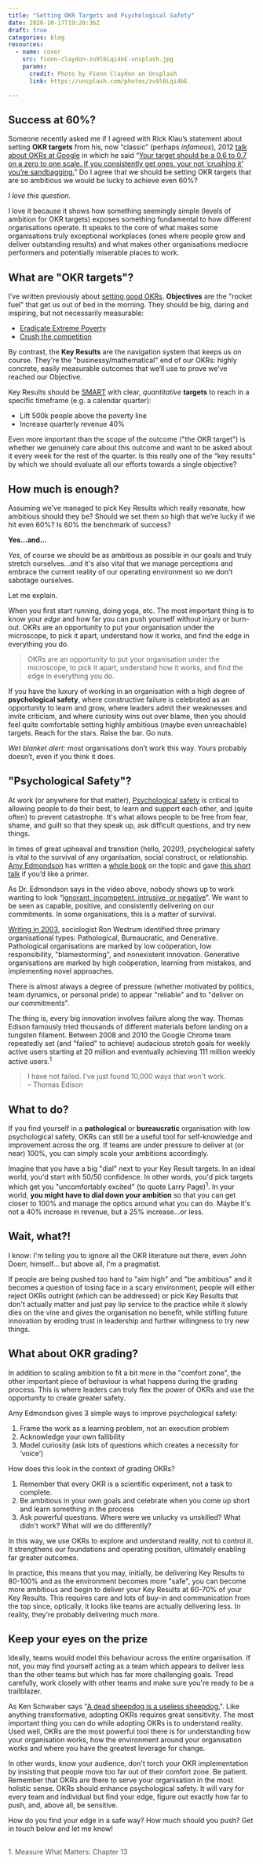```yaml
---
title: "Setting OKR Targets and Psychological Safety"
date: 2020-10-17T19:20:36Z
draft: true
categories: blog  
resources:
  - name: cover
    src: fionn-claydon-zu9l6Lqi4bE-unsplash.jpg
    params:
      credit: Photo by Fionn Claydon on Unsplash
      link: https://unsplash.com/photos/zu9l6Lqi4bE

---
```


## Success at 60%?

Someone recently asked me if I agreed with Rick Klau’s statement about setting **OKR targets** from his, now “classic” (perhaps _infamous_), 2012 [talk about OKRs at Google](https://library.gv.com/how-google-sets-goals-okrs-a1f69b0b72c7) in which he said “[Your target should be a 0.6 to 0.7 on a zero to one scale. If you consistently get ones, your not ‘crushing it’ you’re sandbagging.](https://www.youtube.com/watch?v=mJB83EZtAjc&feature=emb_title&t=27m48s)” Do I agree that we should be setting OKR targets that are so ambitious we would be lucky to achieve even 60%? 

*I love this question.*

I love it because it shows how something seemingly simple (levels of ambition for OKR targets) exposes something fundamental to how different organisations operate. It speaks to the core of what makes some organisations truly exceptional workplaces (ones where people grow and deliver outstanding results) and what makes other organisations mediocre performers and potentially miserable places to work.

## What are "OKR targets"?

I’ve written previously about [setting good OKRs](https://www.peterkappus.com/blog/running-an-okr-setting-workshop/). **Objectives** are the "rocket fuel" that get us out of bed in the morning. They should be big, daring and inspiring, but not necessarily measurable:

* [Eradicate Extreme Poverty](https://www.one.org/)
* [Crush the competition](https://newsroom.intel.com/news/intel-50-8086-operation-crush/)

By contrast, the **Key Results** are the navigation system that keeps us on course. They're the "businessy/mathematical" end of our OKRs: highly concrete, easily measurable outcomes that we’ll use to prove we’ve reached our Objective. 

Key Results should be [SMART](https://en.wikipedia.org/wiki/SMART_criteria) with clear, _quantitative_ **targets** to reach in a specific timeframe (e.g. a calendar quarter): 

* Lift 500k people above the poverty line
* Increase quarterly revenue 40%

Even more important than the scope of the outcome ("the OKR target") is whether we genuinely care about this outcome and want to be asked about it every week for the rest of the quarter. Is this really one of the “key results” by which we should evaluate all our efforts towards a single objective?

## How much is enough?

Assuming we’ve managed to pick Key Results which really resonate, how ambitious should they be? Should we set them so high that we’re lucky if we hit even 60%? Is 60% the benchmark of success?

**Yes...and...**

_Yes_, of course we should be as ambitious as possible in our goals and truly stretch ourselves..._and_ it's also vital that we manage perceptions and embrace the current reality of our operating environment so we don't sabotage ourselves.

Let me explain.

When you first start running, doing yoga, etc. The most important thing is to know your _edge_ and how far you can push yourself without injury or burn-out. OKRs are an opportunity to put your organisation under the microscope, to pick it apart, understand how it works, and find the edge in everything you do. 

> OKRs are an opportunity to put your organisation under the microscope, to pick it apart, understand how it works, and find the edge in everything you do. 


If you have the luxury of working in an organisation with a high degree of **psychological safety**, where constructive failure is celebrated as an opportunity to learn and grow, where leaders admit their weaknesses and invite criticism, and where curiosity wins out over blame, then you should feel quite comfortable setting highly ambitious (maybe even unreachable) targets. Reach for the stars. Raise the bar. Go nuts.

_Wet blanket alert:_ most organisations don’t work this way. Yours probably doesn’t, even if you think it does.

## "Psychological Safety"?

At work (or anywhere for that matter), [Psychological safety](https://en.wikipedia.org/wiki/psychological_safety) is critical to allowing people to do their best, to learn and support each other, and (quite often) to prevent catastrophe. It's what allows people to be free from fear, shame, and guilt so that they speak up, ask difficult questions, and try new things. 

In times of great upheaval and transition (hello, 2020!), psychological safety is vital to the survival of any organisation, social construct, or relationship. [Amy Edmondson](https://www.hbs.edu/faculty/Pages/profile.aspx?facId=6451) has written a [whole book](https://fearlessorganization.com/) on the topic and gave [this short talk](https://www.youtube.com/watch?v=LhoLuui9gX8) if you’d like a primer.

As Dr. Edmondson says in the video above, nobody shows up to work wanting to look “[ignorant, incompetent, intrusive, or negative](https://www.youtube.com/watch?v=LhoLuui9gX8&t=1m40s)”. We want to be seen as capable, positive, and consistently delivering on our commitments. In some organisations, this is a matter of survival. 


 [Writing in 2003](https://www.researchgate.net/publication/8150380_A_Typology_of_Organisational_Cultures), sociologist Ron Westrum identified three primary organisational types:  Pathological, Bureaucratic, and Generative. Pathological organisations are marked by low coöperation, low responsibility, "blamestorming", and nonexistent innovation. Generative organisations are marked by high coöperation, learning from mistakes, and implementing novel approaches.
 
There is almost always a degree of pressure (whether motivated by politics, team dynamics, or personal pride) to appear "reliable" and to "deliver on our commitments". 

The thing is, every big innovation involves failure along the way. Thomas Edison famously tried thousands of different materials before landing on a tungsten filament. Between 2008 and 2010 the Google Chrome team repeatedly set (and "failed" to achieve) audacious stretch goals for weekly active users starting at 20 million and eventually achieving 111 million weekly active users.<sup>1</sup>

> I have not failed. I've just found 10,000 ways that won't work. <br> – Thomas Edison

## What to do?

If you find yourself in a **pathological** or **bureaucratic** organisation with low psychological safety, OKRs can still be a useful tool for self-knowledge and improvement across the org. If teams are under pressure to deliver at (or near) 100%, you can simply scale your ambitions accordingly.

Imagine that you have a big "dial" next to your Key Result targets. In an ideal world, you'd start with 50/50 confidence. In other words, you'd pick targets which get you "uncomfortably excited" (to quote Larry Page)<sup>1</sup>. In your world, **you might have to dial down your ambition** so that you can get closer to 100% and manage the optics around what you can do. Maybe it's not a 40% increase in revenue, but a 25% increase...or less.

## Wait, what?! 

I know: I'm telling you to ignore all the OKR literature out there, even John Doerr, himself... but above all, I'm a pragmatist. 

If people are being pushed too hard to "aim high" and "be ambitious" and it becomes a question of losing face in a scary environment, people will either reject OKRs outright (which can be addressed) or pick Key Results that don't actually matter and just pay lip service to the practice while it slowly dies on the vine and gives the organisation no benefit, while stifling future innovation by eroding trust in leadership and further willingness to try new things.

## What about OKR grading?

In addition to scaling ambition to fit a bit more in the "comfort zone", the other important piece of behaviour is what happens during the grading process. This is where leaders can truly flex the power of OKRs and use the opportunity to create greater safety.

Amy Edmondson gives 3 simple ways to improve psychological safety:

1. Frame the work as a learning problem, not an execution problem
2. Acknowledge your own fallibility
3. Model curiosity (ask lots of questions which creates a necessity for ‘voice’)

How does this look in the context of grading OKRs?

1. Remember that every OKR is a scientific experiment, not a task to complete.
2. Be ambitious in your own goals and celebrate when you come up short and learn something in the process
3. Ask powerful questions. Where were we unlucky vs unskilled? What didn't work? What will we do differently? 

In this way, we use OKRs to explore and understand reality, not to control it. It strengthens our foundations and operating position, ultimately enabling far greater outcomes.

In practice, this means that you may, initially, be delivering Key Results to 80-100% and as the environment becomes more "safe", you can become more ambitious and begin to deliver your Key Results at 60-70% of your Key Results.  This requires care and lots of buy-in and communication from the top since, optically, it looks like teams are actually delivering less. In reality, they're probably delivering much more.


## Keep your eyes on the prize

Ideally, teams would model this behaviour across the entire organisation. If not, you may find yourself acting as a team which appears to deliver less than the other teams but which has far more challenging goals. Tread carefully, work closely with other teams and make sure you're ready to be a trailblazer.

As Ken Schwaber says "[A dead sheepdog is a useless sheepdog.](https://littlecode.in/2019/07/30/a-dead-scrum-master-is-a-useless-scrum-master-ken-schwaber/#:~:text=A%20DEAD%20Scrum%20Master%20is%20a%20USELESS%20Scrum%20Master%20%E2%80%93%20Ken%20Schwaber,-In%20Ken%20Schwaber's&text=Remember%20that%20Scrum%20is%20the,%E2%80%9C)". Like anything transformative, adopting OKRs requires great sensitivity. The most important thing you can do while adopting OKRs is to understand reality. Used well, OKRs are the most powerful tool there is for understanding how your organisation works, how the environment around your organisation works and where you have the greatest leverage for change.

In other words, know your audience, don't torch  your OKR implementation by insisting that people move too far out of their comfort zone. Be patient. Remember that OKRs are there to serve your organisation in the most holistic sense. OKRs should enhance psychological safety. It will vary for every team and individual but find your edge, figure out exactly how far to push, and, above all, be sensitive. 

How do you find your edge in a safe way? How much should you push? Get in touch below and let me know!


<div style="color:#555; padding: 1rem 0">1. Measure What Matters: Chapter 13</div>
